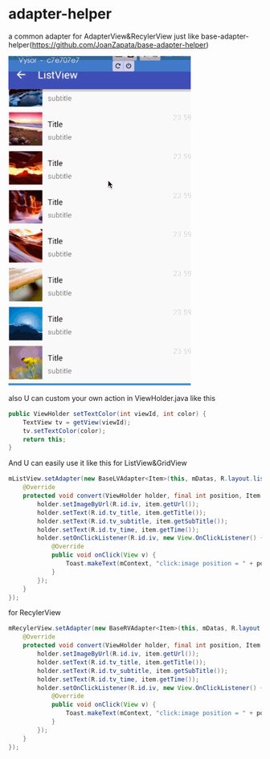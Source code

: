 # adapter-helper
a common adapter for AdapterView&amp;RecylerView just like base-adapter-helper(https://github.com/JoanZapata/base-adapter-helper)

![](https://github.com/5peak2me/adapter-helper/blob/master/gif/demo.gif)

also U can custom your own action in ViewHolder.java like this 

```java
public ViewHolder setTextColor(int viewId, int color) {
    TextView tv = getView(viewId);
    tv.setTextColor(color);
    return this;
}
```

And U can easily use it like this for ListView&GridView

```java
mListView.setAdapter(new BaseLVAdapter<Item>(this, mDatas, R.layout.list_item_view) {
    @Override
    protected void convert(ViewHolder holder, final int position, Item item) {
        holder.setImageByUrl(R.id.iv, item.getUrl());
        holder.setText(R.id.tv_title, item.getTitle());
        holder.setText(R.id.tv_subtitle, item.getSubTitle());
        holder.setText(R.id.tv_time, item.getTime());
        holder.setOnClickListener(R.id.iv, new View.OnClickListener() {
            @Override
            public void onClick(View v) {
                Toast.makeText(mContext, "click:image position = " + position, Toast.LENGTH_SHORT).show();
            }
        });
    }
});
```
for RecylerView
```java
mRecylerView.setAdapter(new BaseRVAdapter<Item>(this, mDatas, R.layout.list_item_view) {
    @Override
    protected void convert(ViewHolder holder, final int position, Item item) {
        holder.setImageByUrl(R.id.iv, item.getUrl());
        holder.setText(R.id.tv_title, item.getTitle());
        holder.setText(R.id.tv_subtitle, item.getSubTitle());
        holder.setText(R.id.tv_time, item.getTime());
        holder.setOnClickListener(R.id.iv, new View.OnClickListener() {
            @Override
            public void onClick(View v) {
                Toast.makeText(mContext, "click:image position = " + position, Toast.LENGTH_SHORT).show();
            }
        });
    }
});
```



